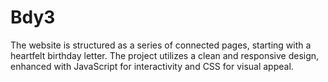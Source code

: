 # Bdy3
The website is structured as a series of connected pages, starting with a heartfelt birthday letter. The project utilizes a clean and responsive design, enhanced with JavaScript for interactivity and CSS for visual appeal.
